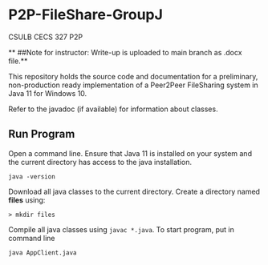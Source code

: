 # P2P-FileShare-GroupJ
CSULB CECS 327 P2P 

**
##Note for instructor: Write-up is uploaded to main branch as .docx file.**

This repository holds the source code and documentation for a preliminary, non-production ready implementation of a Peer2Peer FileSharing system in Java 11 for Windows 10.

Refer to the javadoc (if available) for information about classes.

## Run Program
Open a command line.
Ensure that Java 11 is installed on your system and the current directory has access to the java installation.
```
java -version
```
Download all java classes to the current directory. Create a directory named **files** using:
```
> mkdir files
```
Compile all java classes using `javac *.java`.
To start program, put in command line
```
java AppClient.java
```
